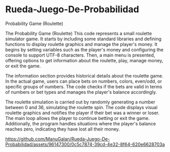 # Rueda-Juego-De-Probabilidad
Probability Game (Roulette)

The Probability Game (Roulette) This code represents a small roulette simulator game. It starts by including some standard libraries and defining functions to display roulette graphics and manage the player's money. It begins by setting variables such as the player's money and configuring the console to support UTF-8 characters. Then, a main menu is presented, offering options to get information about the roulette, play, manage money, or exit the game.

The information section provides historical details about the roulette game. In the actual game, users can place bets on numbers, colors, even/odd, or specific groups of numbers. The code checks if the bets are valid in terms of numbers or bet types and manages the player's balance accordingly.

The roulette simulation is carried out by randomly generating a number between 0 and 36, simulating the roulette spin. The code displays visual roulette graphics and notifies the player if their bet was a winner or loser. The main loop allows the player to continue betting or exit the game. Additionally, the program handles situations where the player's balance reaches zero, indicating they have lost all their money.







https://github.com/ManuGalan/Rueda-Juego-De-Probabilidad/assets/96147300/0c5c7874-39cd-4e32-8f64-620e6628703a


